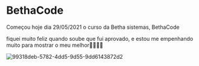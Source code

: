 # BethaCode

Começou hoje dia 29/05/2021 o curso da Betha sistemas, BethaCode 

fiquei muito feliz quando soube que fui aprovado, e estou me empenhando muito para mostrar o meu melhor🤩🤓👨‍💻

![99318deb-5782-4dd5-9d55-9dd6143872d2](https://user-images.githubusercontent.com/61843626/120083157-19316c80-c09d-11eb-8327-32506ad68998.jpg)
